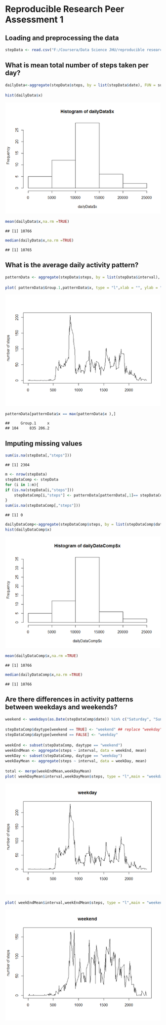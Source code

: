 # Reproducible Research Peer Assessment 1


## Loading and preprocessing the data


```r
stepData <- read.csv("F:/Coursera/Data Science JHU/reproducible research/activity.csv")
```
## What is mean total number of steps taken per day?



```r
dailyData<-aggregate(stepData$steps, by = list(stepData$date), FUN = sum)

hist(dailyData$x)
```

![plot of chunk unnamed-chunk-2](./proj_files/figure-html/unnamed-chunk-2.png) 

```r
mean(dailyData$x,na.rm =TRUE)
```

```
## [1] 10766
```

```r
median(dailyData$x,na.rm =TRUE)
```

```
## [1] 10765
```


## What is the average daily activity pattern?

```r
patternData <- aggregate(stepData$steps, by = list(stepData$interval), FUN = mean,na.rm = TRUE)

plot( patternData$Group.1,patternData$x, type = "l",xlab = "", ylab = "number of steps")
```

![plot of chunk unnamed-chunk-3](./proj_files/figure-html/unnamed-chunk-3.png) 

```r
patternData[patternData$x == max(patternData$x ),]
```

```
##     Group.1     x
## 104     835 206.2
```

## Imputing missing values

```r
sum(is.na(stepData[,"steps"]))
```

```
## [1] 2304
```

```r
m <- nrow(stepData)
stepDataComp <- stepData
for (i in 1:m){
if (is.na(stepData[i,"steps"]))
    stepDataComp[i,"steps"] <- patternData[patternData[,1]== stepDataComp[i,"interval"] ,"x"] 
}
sum(is.na(stepDataComp[,"steps"]))
```

```
## [1] 0
```

```r
dailyDataComp<-aggregate(stepDataComp$steps, by = list(stepDataComp$date), FUN = sum)
hist(dailyDataComp$x)
```

![plot of chunk unnamed-chunk-4](./proj_files/figure-html/unnamed-chunk-4.png) 

```r
mean(dailyDataComp$x,na.rm =TRUE)
```

```
## [1] 10766
```

```r
median(dailyDataComp$x,na.rm =TRUE)
```

```
## [1] 10766
```

## Are there differences in activity patterns between weekdays and weekends?


```r
weekend <- weekdays(as.Date(stepDataComp$date)) %in% c("Saturday", "Sunday") ## set up logical/test vector

stepDataComp$daytype[weekend == TRUE] <- "weekend" ## replace "weekday" with "weekend" where day == Sat/Sun
stepDataComp$daytype[weekend == FALSE] <- "weekday"

weekEnd <- subset(stepDataComp, daytype == "weekend")
weekEndMean <- aggregate(steps ~ interval, data = weekEnd, mean)
weekDay <- subset(stepDataComp, daytype == "weekday")
weekDayMean <- aggregate(steps ~ interval, data = weekDay, mean)

total <- merge(weekEndMean,weekDayMean)
plot( weekDayMean$interval,weekDayMean$steps, type = "l",main = "weekday",xlab = "", ylab = "number of steps")
```

![plot of chunk unnamed-chunk-5](./proj_files/figure-html/unnamed-chunk-51.png) 

```r
plot( weekEndMean$interval,weekEndMean$steps, type = "l",main = "weekend",xlab = "", ylab = "number of steps")
```

![plot of chunk unnamed-chunk-5](./proj_files/figure-html/unnamed-chunk-52.png) 

